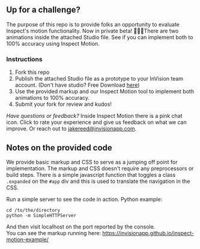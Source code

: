 ## Up for a challenge?
The purpose of this repo is to provide folks an opportunity to evaluate Inspect's motion functionality. Now in private beta! 🎉🎉🎉There are two animations inside the attached Studio file. See if you can implement both to 100% accuracy using Inspect Motion. 

### Instructions
1. Fork this repo
2. Publish the attached Studio file as a prototype to your InVision team account. (Don't have studio? Free Download [here](https://www.invisionapp.com/studio?_bk=invision%20studio&_bt=274384655020&_bm=e&_bn=g&_bg=54969454014&utm_source=google&utm_campaign=AW_G_NAM_Search_Brand_Studio_EM&utm_medium=paid_search&utm_term=&utm_content=InVision_Studio_EM&hsa_mt=e&hsa_acc=6415086463&hsa_grp=54969454014&hsa_net=adwords&hsa_tgt=kwd-563299681352&hsa_kw=invision%20studio&hsa_ad=274384655020&hsa_ver=3&hsa_src=g&hsa_cam=1424064170&gclid=EAIaIQobChMImK2mqqjN4AIVKLCzCh2AsAw7EAAYASAAEgL6HfD_BwE))
3. Use the provided markup and our Inspect Motion tool to implement both animations to 100% accuracy.
4. Submit your fork for review and kudos!

*Have questions or feedback?*
Inside Inspect Motion there is a pink chat icon. Click to rate your experience and give us feedback on what we can improve. Or reach out to jakereed@invisionapp.com.

## Notes on the provided code
We provide basic markup and CSS to serve as a jumping off point for implementation. The markup and CSS doesn't require any preprocessors or build steps. There is a simple javascript function that toggles a class `.expanded` on the `#app` div and this is used to translate the navigation in the CSS.

Run a simple server to see the code in action. Python example:
```
cd /to/the/directory
python -m SimpleHTTPServer
```
And then visit localhost on the port reported by the console.<br />
You can see the markup running here: https://invisionapp.github.io/inspect-motion-example/

